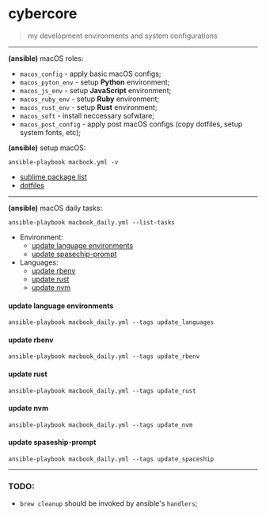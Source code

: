 # cybercore

> my development environments and system configurations

---

**(ansible)** macOS roles:
  - `macos_config` - apply basic macOS configs;
  - `macos_pyton_env` - setup **Python** environment;
  - `macos_js_env` - setup **JavaScript** environment;
  - `macos_ruby_env` - setup **Ruby** environment;
  - `macos_rust_env` - setup **Rust** environment;
  - `macos_soft` - install neccessary sofwtare;
  - `macos_post_config` - apply post macOS configs (copy dotfiles, setup system fonts, etc);

**(ansible)** setup macOS:
```shell
ansible-playbook macbook.yml -v
```

- [sublime package list](roles/macos_post_config/files/sublime/packages.md)
- [dotfiles](roles/macos_post_config/files)

---

**(ansible)** macOS daily tasks:

```shell
ansible-playbook macbook_daily.yml --list-tasks
```

- Environment:
  - [update language environments](#update-language-environments)
  - [update spasechip-prompt](#update-spaceship-prompt)
- Languages:
  - [update rbenv](#update-rbenv)
  - [update rust](#update-rust)
  - [update nvm](#update-nvm)

#### update language environments

```shell
ansible-playbook macbook_daily.yml --tags update_languages
```

#### update rbenv

```shell
ansible-playbook macbook_daily.yml --tags update_rbenv
```

#### update rust

```shell
ansible-playbook macbook_daily.yml --tags update_rust
```

#### update nvm

```shell
ansible-playbook macbook_daily.yml --tags update_nvm
```

#### update spaseship-prompt

```shell
ansible-playbook macbook_daily.yml --tags update_spaceship
```

---

### TODO:

- `brew cleanup` should be invoked by ansible's `handlers`;
